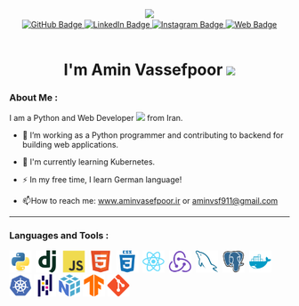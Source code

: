 <div id="header" align="center">
    <img src="https://media.giphy.com/media/M9gbBd9nbDrOTu1Mqx/giphy.gif" width="100"/>
    <div id="badges">
        <a href="https://github.com/aminvsf">
            <img src="https://img.shields.io/badge/GitHub-gray?style=for-the-badge&logo=github&logoColor=white"
                 alt="GitHub Badge"/>
        </a>
        <a href="https://www.linkedin.com/in/aminvassefpoor">
            <img src="https://img.shields.io/badge/LinkedIn-blue?style=for-the-badge&logo=linkedin&logoColor=white"
                 alt="LinkedIn Badge"/>
        </a>
        <a href="https://www.instagram.com/aminvasefpoor/">
            <img src="https://img.shields.io/badge/Instagram-red?style=for-the-badge&logo=instagram&logoColor=white"
                 alt="Instagram Badge"/>
        </a>
        <a href="https://aminvasefpoor.ir/">
            <img src="https://img.shields.io/badge/Personal%20Website-cyan?style=for-the-badge&logo=django&logoColor=black"
                 alt="Web Badge"/>
        </a>
    </div>
    <img src="https://komarev.com/ghpvc/?username=your-github-username&style=flat-square&color=blue" alt=""/>
    <h1>
        I'm Amin Vassefpoor
        <img src="https://media.giphy.com/media/hvRJCLFzcasrR4ia7z/giphy.gif" width="30px"/>
    </h1>
</div>

### About Me :

I am a Python and Web Developer <img src="https://media.giphy.com/media/WUlplcMpOCEmTGBtBW/giphy.gif" width="30"> from Iran.

- :telescope: I’m working as a Python programmer and contributing to backend for building web applications.

- :seedling: I'm currently learning Kubernetes.

- :zap: In my free time, I learn German language!

- :mailbox:How to reach me: www.aminvasefpoor.ir or aminvsf911@gmail.com

---

### Languages and Tools :

<div>
    <img src="https://github.com/devicons/devicon/blob/master/icons/python/python-original.svg" title="Python" alt="Python" width="40" height="40"/>&nbsp;
    <img src="https://github.com/devicons/devicon/blob/master/icons/django/django-plain.svg" title="Django" alt="Django" width="40" height="40"/>&nbsp;
    <img src="https://github.com/devicons/devicon/blob/master/icons/javascript/javascript-original.svg" title="JavaScript" alt="JavaScript" width="40" height="40"/>&nbsp;
    <img src="https://github.com/devicons/devicon/blob/master/icons/html5/html5-original.svg" title="HTML5" alt="HTML" width="40" height="40"/>&nbsp;
    <img src="https://github.com/devicons/devicon/blob/master/icons/css3/css3-plain-wordmark.svg"  title="CSS3" alt="CSS" width="40" height="40"/>&nbsp;
    <img src="https://github.com/devicons/devicon/blob/master/icons/react/react-original.svg" title="React" alt="React" width="40" height="40"/>&nbsp;
    <img src="https://github.com/devicons/devicon/blob/master/icons/redux/redux-original.svg" title="Redux" alt="Redux " width="40" height="40"/>&nbsp;
    <img src="https://github.com/devicons/devicon/blob/master/icons/mysql/mysql-original.svg" title="MySQL"  alt="MySQL" width="40" height="40"/>&nbsp;
    <img src="https://github.com/devicons/devicon/blob/master/icons/postgresql/postgresql-original.svg" title="PostgreSQL"  alt="PostgreSQL" width="40" height="40"/>&nbsp;
    <img src="https://github.com/devicons/devicon/blob/master/icons/docker/docker-plain.svg" title="Docker" alt="Docker" width="40" height="40"/>
    <img src="https://github.com/devicons/devicon/blob/master/icons/kubernetes/kubernetes-plain.svg" title="Kubernetes" alt="Kubernetes" width="40" height="40"/>
    <img src="https://github.com/devicons/devicon/blob/master/icons/pandas/pandas-original.svg" title="Pandas" alt="Pandas" width="40" height="40"/>
    <img src="https://github.com/devicons/devicon/blob/master/icons/numpy/numpy-original.svg" title="NumPy" alt="NumPy" width="40" height="40"/>
    <img src="https://github.com/devicons/devicon/blob/master/icons/tensorflow/tensorflow-original.svg" title="Tensorflow" alt="Tensorflow" width="40" height="40"/>
    <img src="https://github.com/devicons/devicon/blob/master/icons/git/git-original.svg" title="Git" **alt="Git" width="40" height="40"/>
</div>
